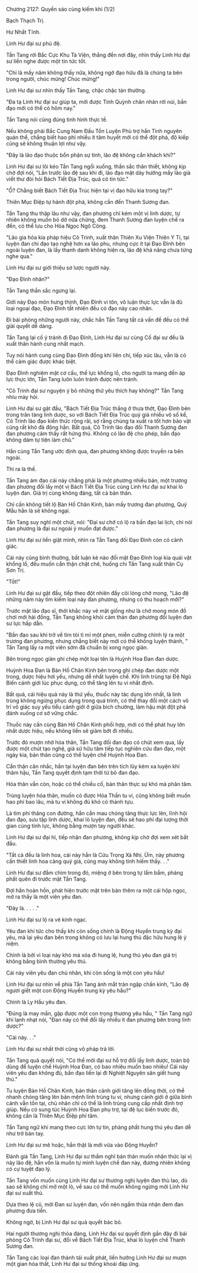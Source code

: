 




Chương 2127: Quyền sáo cùng kiếm khí (1/2)


Bạch Thạch Trị.

Hư Nhất Tĩnh.

Linh Hư đại sư phủ đệ.

Tần Tang rời Bắc Cực Khu Tà Viện, thẳng đến nơi đây, nhìn thấy Linh Hư đại sư liền nghe được một tin tức tốt.

"Chỉ là mấy năm không thấy nữa, không ngờ đạo hữu đã là chúng ta bên trong người, chúc mừng! Chúc mừng!"

Linh Hư đại sư nhìn thấy Tần Tang, chậc chậc tán thưởng.

"Đa tạ Linh Hư đại sư giúp ta, mời được Tinh Quỳnh chân nhân rời núi, bần đạo mới có thể có hôm nay."

Tần Tang nói cũng đúng tình hình thực tế.

Nếu không phải Bắc Cung Nam Đấu Tồn Luyện Phù trợ hắn Tinh nguyên quán thể, chẳng biết hao phí nhiều ít tâm huyết mới có thể đột phá, độ kiếp cũng sẽ không thuận lợi như vậy.

"Đây là lão đạo thuộc bổn phận sự tình, lão đệ không cần khách khí?"

Linh Hư đại sư lôi kéo Tần Tang ngồi xuống, thần sắc thân thiết, không kịp chờ đợi nói, "Lần trước lão đệ sau khi đi, lão đạo mặt dày hướng mấy lão già viết thư đòi hỏi Bách Tiết Địa Trúc, quả có tin tức."

"Ồ? Chẳng biết Bách Tiết Địa Trúc hiện tại vị đạo hữu kia trong tay?"

Thiên Mục Điệp tự hành đột phá, không cần đến Thanh Sương đan.

Tần Tang thu thập lâu như vậy, đan phương chỉ kém một vị linh dược, tự nhiên không muốn bỏ dở nửa chừng, đem Thanh Sương đan luyện chế ra đến, có thể lưu cho Hỏa Ngọc Ngô Công.

"Lão gia hỏa kia pháp hiệu Cô Trinh, xuất thân Thiên Xu Viện Thiên Y Ti, tại luyện đan chi đạo tạo nghệ hơn xa lão phu, nhưng cực ít tại Đạo Đình bên ngoài luyện đan, là lấy thanh danh không hiện ra, lão đệ khả năng chưa từng nghe qua."

Linh Hư đại sư giới thiệu sơ lược người này.

"Đạo Đình nhân?"

Tần Tang thần sắc ngưng lại.

Giới này Đạo môn hưng thịnh, Đạo Đình vi tôn, vô luận thực lực vẫn là đủ loại ngoại đạo, Đạo Đình tất nhiên đều có đạo này cao nhân.

Đi bái phỏng những người này, chắc hẳn Tần Tang tất cả vấn đề đều có thể giải quyết dễ dàng.

Tần Tang lại cố ý tránh đi Đạo Đình, Linh Hư đại sư cùng Cố đại sư đều là xuất thân hành cung nhất mạch.

Tuy nói hành cung cùng Đạo Đình đồng khí liên chi, tiếp xúc lâu, vẫn là có thể cảm giác được khác biệt.

Đạo Đình nghiêm mật cơ cấu, thế lực khổng lồ, cho người ta mang đến áp lực thực lớn, Tần Tang luôn luôn tránh được nên tránh.

"Cô Trinh đại sư nguyện ý bỏ những thứ yêu thích hay không?" Tần Tang nhíu mày hỏi.

Linh Hư đại sư gật đầu, "Bách Tiết Địa Trúc thắng ở thưa thớt, Đạo Đình bên trong trân tàng linh dược, so với Bách Tiết Địa Trúc quý giá nhiều vô số kể, Cô Trinh lão đạo kiến thức rộng rãi, sợ rằng chúng ta xuất ra tốt hơn bảo vật cũng rất khó đả động hắn. Bất quá, Cô Trinh lão đạo đối Thanh Sương đan đan phương cảm thấy rất hứng thú. Không có lão đệ cho phép, bần đạo không dám tự tiện làm chủ."

Hắn cùng Tần Tang ước định qua, đan phương không được truyền ra bên ngoài.

Thì ra là thế.

Tần Tang ám đạo cái này chẳng phải là một phương nhiều bán, một trương đan phương đổi lấy một vị Bách Tiết Địa Trúc cùng Linh Hư đại sư khai lò luyện đan. Giá trị cùng không đáng, tất cả bản thân.

Chỉ cần không tiết lộ Bàn Hồ Chân Kinh, bán mấy trương đan phương, Quỷ Mẫu hẳn là sẽ không ngại.

Tần Tang suy nghĩ một chút, nói: "Đại sư chớ có lộ ra bần đạo lai lịch, chỉ nói đan phương là đại sư ngoài ý muốn đạt được."

Linh Hư đại sư liền giật mình, nhìn ra Tần Tang đối Đạo Đình còn có cảnh giác.

Cái này cũng bình thường, bất luận kẻ nào đối mặt Đạo Đình loại kia quái vật khổng lồ, đều muốn cẩn thận chặt chẽ, huống chi Tần Tang xuất thân Cụ Sơn Trị.

"Tốt!"

Linh Hư đại sư gật đầu, tiếp theo đột nhiên đầy cõi lòng chờ mong, "Lão đệ những năm này tìm kiếm loại này đan phương, nhưng có thu hoạch mới?"

Trước mặt lão đạo sĩ, thời khắc này vẻ mặt giống như là chờ mong món đồ chơi mới hài đồng, Tần Tang không khỏi cảm thán đan phương đối luyện đan sư lực hấp dẫn.

"Bần đạo sau khi trở về tìm tòi tỉ mỉ một phen, miễn cưỡng chỉnh lý ra một trương đan phương, nhưng chẳng biết này mới có thể không luyện thành, " Tần Tang lấy ra một viên sớm đã chuẩn bị xong ngọc giản.

Bên trong ngọc giản ghi chép một loại tên là Huỳnh Hoa Đan đan dược.

Huỳnh Hoa Đan là Bàn Hồ Chân Kinh bên trong ghi chép đan dược một trong, dược hiệu hơi yếu, nhưng dễ nhất luyện chế. Khi linh trùng tại Đệ Ngũ Biến cảnh giới lúc phục dụng, có thể tăng lên tu vi nhất định.

Bất quá, cái hiệu quả này là thứ yếu, thuốc này tác dụng lớn nhất, là linh trùng không ngừng phục dụng trong quá trình, có thể thay đổi một cách vô tri vô giác suy yếu tiểu cảnh giới ở giữa bích chướng, làm hậu mặt đột phá đánh xuống cơ sở vững chắc.

Thuốc này cần cùng Bàn Hồ Chân Kinh phối hợp, mới có thể phát huy lớn nhất dược hiệu, nếu không liền sẽ giảm bớt đi nhiều.

Trước đó mượn nhờ hóa thân, Tần Tang đối đan đạo có chút xem qua, lấy được một chút tạo nghệ, giả sử hữu tâm tiếp tục nghiên cứu đan đạo, một ngày kia, bản thân cũng có thể luyện chế Huỳnh Hoa Đan.

Cẩn thận cân nhắc, hắn tại luyện đan bên trên tích lũy kém xa luyện khí thâm hậu, Tần Tang quyết định tạm thời từ bỏ đan đạo.

Hóa thân vẫn còn, hoặc có thể chiếu cố, bản thân thực sự khó mà phân tâm.

Trùng luyện hóa thân, muốn có được Hóa Thần tu vi, cũng không biết muốn hao phí bao lâu, mà tu vi không đủ khó có thành tựu.

Là tìm phi thăng con đường, hắn cần mau chóng tăng thực lực lên, lĩnh hội đan đạo, sưu tập linh dược, khai lò luyện đan, đều sẽ hao phí đại lượng thời gian cùng tinh lực, không bằng mượn tay người khác.

Linh Hư đại sư đại hỉ, tiếp nhận đan phương, không kịp chờ đợi xem xét bắt đầu.

"Tất cả đều là linh hoa, cái này hẳn là Cửu Trọng Xà Nhị. Ừm, này phương cần thiết linh hoa càng quý giá, cũng may không tính hiếm thấy. . ."

Linh Hư đại sư đắm chìm trong đó, miệng ở bên trong tự lẩm bẩm, phảng phất quên đi trước mặt Tần Tang.

Đợi hắn hoàn hồn, phát hiện trước mặt trên bàn thêm ra một cái hộp ngọc, mở ra thấy là một viên yêu đan.

"Đây là. . . . ."

Linh Hư đại sư lộ ra vẻ kinh ngạc.

Yêu đan khí tức cho thấy khi còn sống chính là Động Huyền trung kỳ đại yêu, mà lại yêu đan bên trong không có lưu lại hung thú đặc hữu hung lệ ý niệm.

Chính là bởi vì loại này khó mà xóa đi hung lệ, hung thú yêu đan giá trị không bằng bình thường yêu thú.

Cái này viên yêu đan chủ nhân, khi còn sống là một con yêu hầu!

Linh Hư đại sư nhìn về phía Tần Tang ánh mắt tràn ngập chấn kinh, "Lão đệ ngươi giết một con Động Huyền trung kỳ yêu hầu?"

Chính là Ly Hầu yêu đan.

"Đúng là may mắn, gặp được một con trọng thương yêu hầu, " Tần Tang ngữ khí lạnh nhạt nói, "Đan này có thể đổi lấy nhiều ít đan phương bên trong linh dược?"

"Cái này. . ."

Linh Hư đại sư nhất thời cũng vô pháp trả lời.

Tần Tang quả quyết nói, "Có thể mời đại sư hỗ trợ đổi lấy linh dược, toàn bộ dùng để luyện chế Huỳnh Hoa Đan, có bao nhiêu muốn bao nhiêu! Cái này viên yêu đan không đủ, bần đạo liền lại đi Nghiệt Nguyên săn giết hung thú."

Tu luyện Bàn Hồ Chân Kinh, bản thân cảnh giới tăng lên đồng thời, có thể nhanh chóng tăng lên bản mệnh linh trùng tu vi, nhưng cảnh giới ở giữa bình cảnh vẫn tồn tại, chủ nhân chỉ có thể là linh trùng cung cấp nhất định trợ giúp. Nếu có sung túc Huỳnh Hoa Đan phụ trợ, tại đệ lục biến trước đó, không cần là Thiên Mục Điệp phí tâm.

Tần Tang ngữ khí mang theo cực lớn tự tin, phảng phất hung thú yêu đan dễ như trở bàn tay.

Linh Hư đại sư mê hoặc, hắn thật là mới vừa vào Động Huyền?

Đánh giá Tần Tang, Linh Hư đại sư thầm nghĩ bản thân muốn nhận thức lại vị này lão đệ, hắn vốn là muốn tự mình luyện chế đan này, đương nhiên không có cự tuyệt đạo lý.

Tần Tang vốn muốn cùng Linh Hư đại sư thương nghị luyện đan thù lao, dù sao sẽ không chỉ mở một lò, về sau có thể muốn không ngừng mời Linh Hư đại sư xuất thủ.

Dựa theo lệ cũ, mời Đan sư luyện đan, vốn nên ngầm thừa nhận đem đan phương đưa tiễn.

Không ngờ, bị Linh Hư đại sư quả quyết bác bỏ.

Hai người thương nghị thỏa đáng, Linh Hư đại sư quyết định gần đây đi bái phỏng Cô Trinh đại sư, đổi về Bách Tiết Địa Trúc, khai lò luyện chế Thanh Sương đan.

Tần Tang các loại đan thành tái xuất phát, liền hướng Linh Hư đại sư mượn một gian hỏa thất, Linh Hư đại sư thống khoái đáp ứng.




